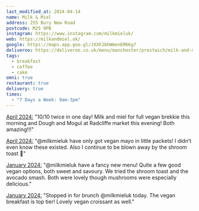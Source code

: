 ```yaml
---
last_modified_at: 2024-04-14
name: Milk & Miel
address: 255 Bury New Road
postcode: M25 9PB
instagram: https://www.instagram.com/milkmieluk/
web: https://milkandmiel.uk/
google: https://maps.app.goo.gl/JXXF2bhWmenEM66g7
deliveroo: https://deliveroo.co.uk/menu/manchester/prestwich/milk-and-miel
tags:
  - breakfast
  - coffee
  - cake
omni: true
restaurant: true
delivery: true
times:
  - "7 Days a Week: 9am-3pm"
---
```


[April 2024:](https://www.facebook.com/groups/veganprestwich/posts/2146156085761796) "10/10 twice in one day! Milk and miel for full vegan brekkie this morning and Dough and Mogul at Radcliffe market this evening! Both amazing!!!"

[April 2024:](https://www.instagram.com/p/C5nyUeUtBpB/) "@milkmieluk have only got vegan mayo in little packets! I didn’t even know these existed. Also I continue to be blown away by the shroom toast 💚"

[January 2024:](https://www.instagram.com/p/C2kTUBntQtG/) "@milkmieluk have a fancy new menu! Quite a few good vegan options, both sweet and savoury. We tried the shroom toast and the avocado smash. Both were lovely though mushrooms were especially delicious."

[January 2024:](https://www.instagram.com/p/C2SQne4tnHi/) "Stopped in for brunch @milkmieluk today. The vegan breakfast is top tier! Lovely vegan croissant as well."
